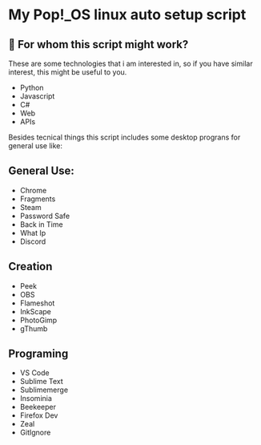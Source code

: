 # My Pop!\_OS linux auto setup script

## :pencil: For whom this script might work?
These are some technologies that i am interested in, so if you have similar interest, this might be useful to you.

- Python
- Javascript
- C#
- Web
- APIs

Besides tecnical things this script includes some desktop prograns for general use like:

## General Use:

- Chrome
- Fragments
- Steam
- Password Safe
- Back in Time
- What Ip
- Discord

## Creation 

- Peek
- OBS
- Flameshot
- InkScape
- PhotoGimp
- gThumb

## Programing

- VS Code
- Sublime Text
- Sublimemerge
- Insominia
- Beekeeper
- Firefox Dev
- Zeal
- GitIgnore